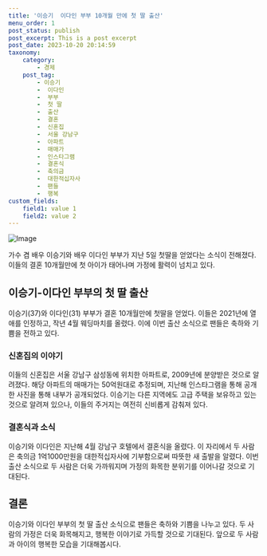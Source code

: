```yaml
---
title: '이승기  이다인 부부 10개월 만에 첫 딸 출산'
menu_order: 1
post_status: publish
post_excerpt: This is a post excerpt
post_date: 2023-10-20 20:14:59
taxonomy:
    category:
        - 경제
    post_tag:
        - 이승기
        -  이다인
        -  부부
        -  첫 딸
        -  출산
        -  결혼
        -  신혼집
        -  서울 강남구
        -  아파트
        -  매매가
        -  인스타그램
        -  결혼식
        -  축의금
        -  대한적십자사
        -  팬들
        -  행복
custom_fields:
    field1: value 1
    field2: value 2
---
```


![Image](https://imgnews.pstatic.net/image/243/2024/02/06/0000056102_001_20240206184501297.jpg?type=w647)


가수 겸 배우 이승기와 배우 이다인 부부가 지난 5일 첫딸을 얻었다는 소식이 전해졌다. 이들의 결혼 10개월만에 첫 아이가 태어나며 가정에 활력이 넘치고 있다. 

## 이승기-이다인 부부의 첫 딸 출산
이승기(37)와 이다인(31) 부부가 결혼 10개월만에 첫딸을 얻었다. 이들은 2021년에 열애를 인정하고, 작년 4월 웨딩마치를 올렸다. 이에 이번 출산 소식으로 팬들은 축하와 기쁨을 전하고 있다.

### 신혼집의 이야기
이들의 신혼집은 서울 강남구 삼성동에 위치한 아파트로, 2009년에 분양받은 것으로 알려졌다. 해당 아파트의 매매가는 50억원대로 추정되며, 지난해 인스타그램을 통해 공개한 사진을 통해 내부가 공개되었다. 이승기는 다른 지역에도 고급 주택을 보유하고 있는 것으로 알려져 있으나, 이들의 주거지는 여전히 신비롭게 감춰져 있다.

### 결혼식과 소식
이승기와 이다인은 지난해 4월 강남구 호텔에서 결혼식을 올렸다. 이 자리에서 두 사람은 축의금 1억1000만원을 대한적십자사에 기부함으로써 따뜻한 새 출발을 알렸다. 이번 출산 소식으로 두 사람은 더욱 가까워지며 가정의 화목한 분위기를 이어나갈 것으로 기대된다.

## 결론
이승기와 이다인 부부의 첫 딸 출산 소식으로 팬들은 축하와 기쁨을 나누고 있다. 두 사람의 가정은 더욱 화목해지고, 행복한 이야기로 가득할 것으로 기대된다. 앞으로 두 사람과 아이의 행복한 모습을 기대해봅시다.
